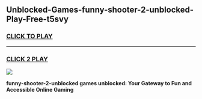 
## Unblocked-Games-funny-shooter-2-unblocked-Play-Free-t5svy
<h3>
<a href="https://premium76.site?title=funny-shooter-2-unblocked&ref=18A1">CLICK TO PLAY</a></h3>
<hr>

<h3>
<a href="https://premium76.site?title=funny-shooter-2-unblocked&ref=18A1">CLICK 2 PLAY</a>
  
</h3>

<a href="https://premium76.site?title=funny-shooter-2-unblocked&ref=18A1"><img src="https://clearcache.store/games.png"></a>


**funny-shooter-2-unblocked games unblocked: Your Gateway to Fun and Accessible Online Gaming**
